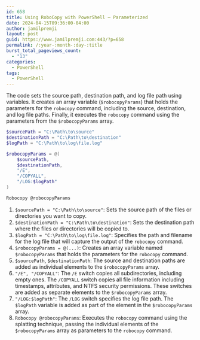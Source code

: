 ```yaml
---
id: 658
title: Using RoboCopy with PowerShell – Parameterized
date: 2024-04-15T09:36:00-04:00
author: jamilpremji
layout: post
guid: https://www.jamilpremji.com:443/?p=658
permalink: /:year-:month-:day-:title
burst_total_pageviews_count:
  - "13"
categories:
  - PowerShell
tags:
  - PowerShell
---
```


The code sets the source path, destination path, and log file path using variables. It creates an array variable (`$robocopyParams`) that holds the parameters for the `robocopy` command, including the source, destination, and log file paths. Finally, it executes the `robocopy` command using the parameters from the `$robocopyParams` array.

```powershell
$sourcePath = "C:\Path\to\source"
$destinationPath = "C:\Path\to\destination"
$logPath = "C:\Path\to\log\file.log"

$robocopyParams = @(
    $sourcePath,
    $destinationPath,
    "/E",
    "/COPYALL",
    "/LOG:$logPath"
)

Robocopy @robocopyParams

```

1. `$sourcePath = "C:\Path\to\source"`: Sets the source path of the files or directories you want to copy.
2. `$destinationPath = "C:\Path\to\destination"`: Sets the destination path where the files or directories will be copied to.
3. `$logPath = "C:\Path\to\log\file.log"`: Specifies the path and filename for the log file that will capture the output of the `robocopy` command.
4. `$robocopyParams = @(...)`: Creates an array variable named `$robocopyParams` that holds the parameters for the `robocopy` command.
5. `$sourcePath`, `$destinationPath`: The source and destination paths are added as individual elements to the `$robocopyParams` array.
6. `"/E", "/COPYALL"`: The `/E` switch copies all subdirectories, including empty ones. The `/COPYALL` switch copies all file information including timestamps, attributes, and NTFS security permissions. These switches are added as separate elements to the `$robocopyParams` array.
7. `"/LOG:$logPath"`: The `/LOG` switch specifies the log file path. The `$logPath` variable is added as part of the element in the `$robocopyParams` array.
8. `Robocopy @robocopyParams`: Executes the `robocopy` command using the splatting technique, passing the individual elements of the `$robocopyParams` array as parameters to the `robocopy` command.